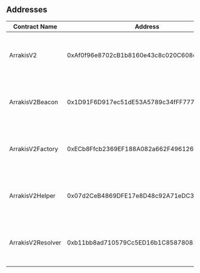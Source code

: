 ## Addresses

| Contract Name     | Address                                    | Networks                                                                  |
| ----------------- | ------------------------------------------ | ------------------------------------------------------------------------- |
| ArrakisV2         | 0xAf0f96e8702cB1b8160e43c8c020C608cD7B134d | [Ethereum][ae], [Matic][ap], [Optimism][ao], [Arbitrum][aa], [Goerli][ag], [BSC][ab] |
| ArrakisV2Beacon   | 0x1D91F6D917ec51dE53A5789c34fFF777a58759B6 | [Ethereum][be], [Matic][bp], [Optimism][bo], [Arbitrum][ba], [Goerli][bg], [BSC][bb] |
| ArrakisV2Factory  | 0xECb8Ffcb2369EF188A082a662F496126f66c8288 | [Ethereum][fe], [Matic][fp], [Optimism][fo], [Arbitrum][fa], [Goerli][fg], [BSC][fb] |
| ArrakisV2Helper   | 0x07d2CeB4869DFE17e8D48c92A71eDC3AE564449f | [Ethereum][he], [Matic][hp], [Optimism][ho], [Arbitrum][ha], [Goerli][hg], [BSC][hb] |
| ArrakisV2Resolver | 0xb11bb8ad710579Cc5ED16b1C8587808109c1f193 | [Ethereum][re], [Matic][rp], [Optimism][ro], [Arbitrum][ra], [Goerli][rg], [BSC][rb] |

[//]: # "These are reference links used in the body of this note and get stripped out when the markdown processor does its job. There is no need to format nicely because it shouldn't be seen. Thanks SO - http://stackoverflow.com/questions/4823468/store-comments-in-markdown-syntax"
[ae]: https://etherscan.io/address/0xAf0f96e8702cB1b8160e43c8c020C608cD7B134d#code
[be]: https://etherscan.io/address/0x1D91F6D917ec51dE53A5789c34fFF777a58759B6#code
[fe]: https://etherscan.io/address/0xECb8Ffcb2369EF188A082a662F496126f66c8288#code
[he]: https://etherscan.io/address/0x07d2CeB4869DFE17e8D48c92A71eDC3AE564449f#code
[re]: https://etherscan.io/address/0xb11bb8ad710579Cc5ED16b1C8587808109c1f193#code
[ap]: https://polygonscan.com/address/0xAf0f96e8702cB1b8160e43c8c020C608cD7B134d#code
[bp]: https://polygonscan.com/address/0x1D91F6D917ec51dE53A5789c34fFF777a58759B6#code
[fp]: https://polygonscan.com/address/0xECb8Ffcb2369EF188A082a662F496126f66c8288#code
[hp]: https://polygonscan.com/address/0x07d2CeB4869DFE17e8D48c92A71eDC3AE564449f#code
[rp]: https://polygonscan.com/address/0xb11bb8ad710579Cc5ED16b1C8587808109c1f193#code
[ao]: https://optimistic.etherscan.io/address/0xAf0f96e8702cB1b8160e43c8c020C608cD7B134d#code
[bo]: https://optimistic.etherscan.io/address/0x1D91F6D917ec51dE53A5789c34fFF777a58759B6#code
[fo]: https://optimistic.etherscan.io/address/0xECb8Ffcb2369EF188A082a662F496126f66c8288#code
[ho]: https://optimistic.etherscan.io/address/0x07d2CeB4869DFE17e8D48c92A71eDC3AE564449f#code
[ro]: https://optimistic.etherscan.io/address/0xb11bb8ad710579Cc5ED16b1C8587808109c1f193#code
[aa]: https://arbiscan.io/address/0xAf0f96e8702cB1b8160e43c8c020C608cD7B134d#code
[ba]: https://arbiscan.io/address/0x1D91F6D917ec51dE53A5789c34fFF777a58759B6#code
[fa]: https://arbiscan.io/address/0xECb8Ffcb2369EF188A082a662F496126f66c8288#code
[ha]: https://arbiscan.io/address/0x07d2CeB4869DFE17e8D48c92A71eDC3AE564449f#code
[ra]: https://arbiscan.io/address/0xb11bb8ad710579Cc5ED16b1C8587808109c1f193#code
[ag]: https://goerli.etherscan.io/address/0xAf0f96e8702cB1b8160e43c8c020C608cD7B134d#code
[bg]: https://goerli.etherscan.io/address/0x1D91F6D917ec51dE53A5789c34fFF777a58759B6#code
[fg]: https://goerli.etherscan.io/address/0xECb8Ffcb2369EF188A082a662F496126f66c8288#code
[hg]: https://goerli.etherscan.io/address/0x07d2CeB4869DFE17e8D48c92A71eDC3AE564449f#code
[rg]: https://goerli.etherscan.io/address/0xb11bb8ad710579Cc5ED16b1C8587808109c1f193#code
[ab]: https://bscscan.com/address/0xAf0f96e8702cB1b8160e43c8c020C608cD7B134d#code
[bb]: https://bscscan.com/address/0x1D91F6D917ec51dE53A5789c34fFF777a58759B6#code
[fb]: https://bscscan.com/address/0xECb8Ffcb2369EF188A082a662F496126f66c8288#code
[hb]: https://bscscan.com/address/0x07d2CeB4869DFE17e8D48c92A71eDC3AE564449f#code
[rb]: https://bscscan.com/address/0xb11bb8ad710579Cc5ED16b1C8587808109c1f193#code
